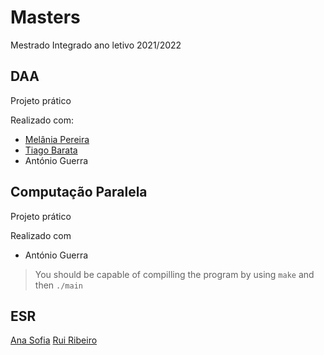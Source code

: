 # Masters
Mestrado Integrado ano letivo 2021/2022

## DAA
Projeto prático

Realizado com:
* [Melânia Pereira](https://github.com/melpereira7)
* [Tiago Barata](https://github.com/tiagomqbarata)
* António Guerra

## Computação Paralela
Projeto prático


Realizado com 
* António Guerra

> You should be capable of compilling the program by using `make` and then `./main`

## ESR

[Ana Sofia](https://github.com/anasofiagif)
[Rui Ribeiro](https://github.com/ruiasribeiro)
